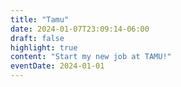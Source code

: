 ```yaml
---
title: "Tamu"
date: 2024-01-07T23:09:14-06:00
draft: false
highlight: true
content: "Start my new job at TAMU!"
eventDate: 2024-01-01
---
```

